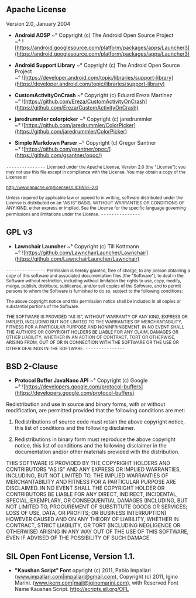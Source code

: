 ## Apache License
Version 2.0, January 2004<br/>

* **Android AOSP**
~° Copyright (c) The Android Open Source Project<br/>
~° ![https://android.googlesource.com/platform/packages/apps/Launcher3](https://android.googlesource.com/platform/packages/apps/Launcher3)<br/>

* **Android Support Library**
~° Copyright (c) The Android Open Source Project<br/>
~° ![https://developer.android.com/topic/libraries/support-library](https://developer.android.com/topic/libraries/support-library)<br/>

* **CustomActivityOnCrash**
~° Copyright (c) Eduard Ereza Martínez<br/>
~° ![https://github.com/Ereza/CustomActivityOnCrash](https://github.com/Ereza/CustomActivityOnCrash)<br/>

* **jaredrummler colorpicker**
~° Copyright (c) jaredrummler<br/>
~° ![https://github.com/jaredrummler/ColorPicker](https://github.com/jaredrummler/ColorPicker)<br/>

* **Simple Markdown Parser**
~° Copyright (c) Gregor Santner<br/>
~° ![https://github.com/gsantner/opoc/](https://github.com/gsantner/opoc/)<br/>

`---------------`
<small>Licensed under the Apache License, Version 2.0 (the "License");
you may not use this file except in compliance with the License.
You may obtain a copy of the License at

http://www.apache.org/licenses/LICENSE-2.0

Unless required by applicable law or agreed to in writing, software
distributed under the License is distributed on an "AS IS" BASIS,
WITHOUT WARRANTIES OR CONDITIONS OF ANY KIND, either express or implied.
See the License for the specific language governing permissions and
limitations under the License.</small>
`---------------`
<br/>
## GPL v3
* **Lawnchair Launcher**
~° Copyright (c) Till Kottmann<br/>
~° ![https://github.com/LawnchairLauncher/Lawnchair](https://github.com/LawnchairLauncher/Lawnchair)<br/>

`---------------`
<small>Permission is hereby granted, free of charge, to any person obtaining a copy
of this software and associated documentation files (the "Software"), to deal
in the Software without restriction, including without limitation the rights
to use, copy, modify, merge, publish, distribute, sublicense, and/or sell
copies of the Software, and to permit persons to whom the Software is
furnished to do so, subject to the following conditions:

The above copyright notice and this permission notice shall be included in all
copies or substantial portions of the Software.

THE SOFTWARE IS PROVIDED "AS IS", WITHOUT WARRANTY OF ANY KIND, EXPRESS OR
IMPLIED, INCLUDING BUT NOT LIMITED TO THE WARRANTIES OF MERCHANTABILITY,
FITNESS FOR A PARTICULAR PURPOSE AND NONINFRINGEMENT. IN NO EVENT SHALL THE
AUTHORS OR COPYRIGHT HOLDERS BE LIABLE FOR ANY CLAIM, DAMAGES OR OTHER
LIABILITY, WHETHER IN AN ACTION OF CONTRACT, TORT OR OTHERWISE, ARISING FROM,
OUT OF OR IN CONNECTION WITH THE SOFTWARE OR THE USE OR OTHER DEALINGS IN THE
SOFTWARE.</small>
`---------------`
<br/>
## BSD 2-Clause
* **Protocol Buffer JavaNano API**
~° Copyright (c) Google<br/>
~° ![https://developers.google.com/protocol-buffers](https://developers.google.com/protocol-buffers)<br/>

Redistribution and use in source and binary forms, with or without
modification, are permitted provided that the following conditions are met:

1. Redistributions of source code must retain the above copyright notice,
this list of conditions and the following disclaimer.

2. Redistributions in binary form must reproduce the above copyright notice,
this list of conditions and the following disclaimer in the documentation
and/or other materials provided with the distribution.

THIS SOFTWARE IS PROVIDED BY THE COPYRIGHT HOLDERS AND CONTRIBUTORS "AS IS"
AND ANY EXPRESS OR IMPLIED WARRANTIES, INCLUDING, BUT NOT LIMITED TO,
THE IMPLIED WARRANTIES OF MERCHANTABILITY AND FITNESS FOR A PARTICULAR
PURPOSE ARE DISCLAIMED. IN NO EVENT SHALL THE COPYRIGHT HOLDER OR CONTRIBUTORS
BE LIABLE FOR ANY DIRECT, INDIRECT, INCIDENTAL, SPECIAL, EXEMPLARY, OR
CONSEQUENTIAL DAMAGES (INCLUDING, BUT NOT LIMITED TO, PROCUREMENT OF SUBSTITUTE
GOODS OR SERVICES; LOSS OF USE, DATA, OR PROFITS; OR BUSINESS INTERRUPTION)
HOWEVER CAUSED AND ON ANY THEORY OF LIABILITY, WHETHER IN CONTRACT, STRICT
LIABILITY, OR TORT (INCLUDING NEGLIGENCE OR OTHERWISE) ARISING IN ANY WAY OUT
OF THE USE OF THIS SOFTWARE, EVEN IF ADVISED OF THE POSSIBILITY OF SUCH DAMAGE.
<br/>
## SIL Open Font License, Version 1.1.
* **"Kaushan Script" Font**
opyright (c) 2011, Pablo Impallari (www.impallari.com|impallari@gmail.com),
Copyright (c) 2011, Igino Marini. (www.ikern.com|mail@iginomarini.com),
with Reserved Font Name Kaushan Script.
http://scripts.sil.org/OFL